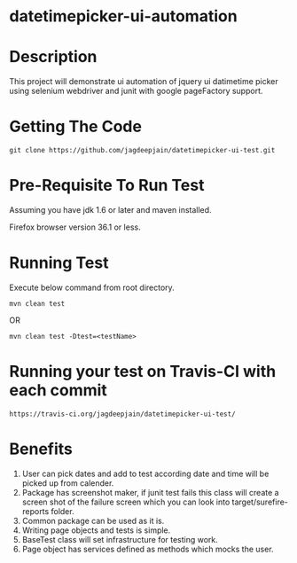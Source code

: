 datetimepicker-ui-automation
============================

Description
===========
This project will demonstrate ui automation of jquery ui datimetime picker using selenium webdriver and junit with google pageFactory support.

Getting The Code
================
```
git clone https://github.com/jagdeepjain/datetimepicker-ui-test.git
```

Pre-Requisite To Run Test
=========================
Assuming you have jdk 1.6 or later and maven installed.

Firefox browser version 36.1 or less.

Running Test
============
Execute below command from root directory.
```
mvn clean test
```
OR
```
mvn clean test -Dtest=<testName>
```

Running your test on Travis-CI with each commit
===============================================
```
https://travis-ci.org/jagdeepjain/datetimepicker-ui-test/
```

Benefits
========
1. User can pick dates and add to test according date and time will be picked up from calender.
2. Package has screenshot maker, if junit test fails this class will create a screen shot of the failure screen which you can look into target/surefire-reports folder.
3. Common package can be used as it is.
4. Writing page objects and tests is simple.
5. BaseTest class will set infrastructure for testing work.
6. Page object has services defined as methods which mocks the user.


